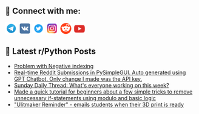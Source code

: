 ## 🔎 Connect with me:
[<img src="https://github.com/bullbesh/bullbesh/blob/main/images/Telegram.png" width="32" height="32" />](https://t.me/bullbesh)
[<img src="https://github.com/bullbesh/bullbesh/blob/main/images/VK.png" width="32" height="32" />](https://vk.com/bullbesh)
[<img src="https://github.com/bullbesh/bullbesh/blob/main/images/Twitter.png" width="32" height="32" />](https://twitter.com/bullbesh1)
[<img src="https://github.com/bullbesh/bullbesh/blob/main/images/Instagram.png" width="32" height="32" />](https://www.instagram.com/bullbesh)
[<img src="https://github.com/bullbesh/bullbesh/blob/main/images/Reddit.png" width="32" height="32" />](https://www.reddit.com/user/bullbesh)
[<img src="https://github.com/bullbesh/bullbesh/blob/main/images/YouTube.png" width="32" height="32" />](https://www.youtube.com/channel/UCtfjRs6uzgq5mfm8S06WTcg)

## 📕 Latest r/Python Posts
<!-- BLOG-POST-LIST:START -->
- [Problem with Negative indexing](https://www.reddit.com/r/Python/comments/zc1zr2/problem_with_negative_indexing/)
- [Real-time Reddit Submissions in PySimpleGUI. Auto generated using GPT Chatbot. Only change I made was the API key.](https://www.reddit.com/r/Python/comments/zbzul1/realtime_reddit_submissions_in_pysimplegui_auto/)
- [Sunday Daily Thread: What&#39;s everyone working on this week?](https://www.reddit.com/r/Python/comments/zbuu64/sunday_daily_thread_whats_everyone_working_on/)
- [Made a quick tutorial for beginners about a few simple tricks to remove unnecessary if-statements using modulo and basic logic](https://www.reddit.com/r/Python/comments/zbsgdv/made_a_quick_tutorial_for_beginners_about_a_few/)
- [&quot;Ulitmaker Reminder&quot; - emails students when their 3D print is ready](https://www.reddit.com/r/Python/comments/zbs7lr/ulitmaker_reminder_emails_students_when_their_3d/)
<!-- BLOG-POST-LIST:END -->
